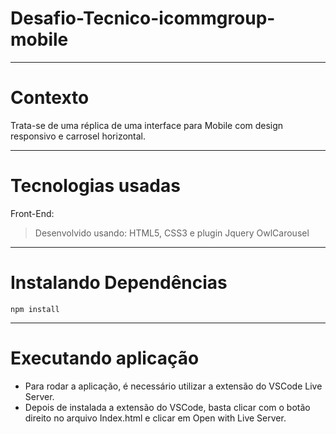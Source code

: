 # Desafio-Tecnico-icommgroup-mobile

---

# Contexto

Trata-se de uma réplica de uma interface para Mobile com design responsivo e carrosel horizontal.

---

# Tecnologias usadas

Front-End:

> Desenvolvido usando: HTML5, CSS3 e plugin Jquery OwlCarousel

---

# Instalando Dependências

```
npm install
```
---

# Executando aplicação

* Para rodar a aplicação, é necessário utilizar a extensão do VSCode Live Server.
* Depois de instalada a extensão do VSCode, basta clicar com o botão direito no arquivo Index.html e clicar em Open with Live Server.
